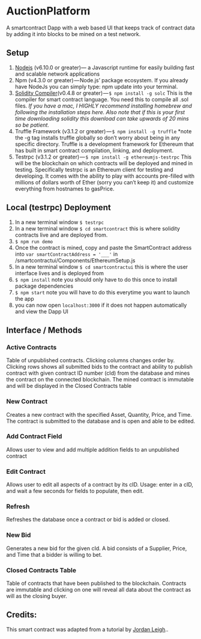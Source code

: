 # AuctionPlatform
A smartcontract Dapp with a web based UI that keeps track of contract data by adding it into blocks to be mined on a test network.
## Setup
1. [Nodejs](https://nodejs.org/en/) (v6.10.0 or greater)— a Javascript runtime for easily building fast and scalable network applications
2. Npm (v4.3.0 or greater) — Node.js’ package ecosystem. If you already have NodeJs you can simply type: npm update into your terminal.
3. [Solidity Compiler](https://solidity.readthedocs.io/en/develop/installing-solidity.html)(v0.4.8 or greater) — `$ npm install -g solc` This is the compiler for smart contract language. You need this to compile all .sol files. *If you have a mac, I HIGHLY recommend installing homebrew and following the installation steps here. Also note that if this is your first time downloading solidity this download can take upwards of 20 mins so be patient.*
4. Truffle Framework (v3.1.2 or greater) — `$ npm install -g truffle` *note the -g tag installs truffle globally so don’t worry about being in any specific directory. Truffle is a development framework for Ethereum that has built in smart contract compilation, linking, and deployment. 
5. Testrpc (v3.1.2 or greater) — `$ npm install -g ethereumjs-testrpc` This will be the blockchain on which contracts will be deployed and mined in testing. Specifically testrpc is an Ethereum client for testing and developing. It comes with the ability to play with accounts pre-filled with millions of dollars worth of Ether (sorry you can’t keep it) and customize everything from hostnames to gasPrice.

## Local (testrpc) Deployment
1. In a new terminal window `$ testrpc`
2. In a new terminal window `$ cd smartcontract` this is where solidity contracts live and are deployed from.
3. `$ npm run demo` 
4. Once the contract is mined, copy and paste the SmartContract address into `var smartContractAddress = '___'` in /smartcontractui/Components/EthereumSetup.js
5. In a new terminal window `$ cd smartcontractui` this is where the user interface lives and is deployed from
6. `$ npm install` note you should only have to do this once to install package dependencies 
6. `$ npm start` note you will have to do this everytime you want to launch the app
7. you can now open `localhost:3000` if it does not happen automatically and view the Dapp UI

## Interface / Methods
### Active Contracts
Table of unpublished contracts. Clicking columns changes order by. Clicking rows shows all submitted bids to the contract and ability to publish contract with given contract ID number (cId) from the database and mines the contract on the connected blockchain. The mined contract is immutable and will be displayed in the Closed Contracts table
### New Contract
Creates a new contract with the specified Asset, Quantity, Price, and Time. The contract is submitted to the database and is open and able to be edited.
### Add Contract Field
Allows user to view and add multiple addition fields to an unpublished contract
### Edit Contract
Allows user to edit all aspects of a contract by its cID. Usage: enter in a cID, and wait a few seconds for fields to populate, then edit.
### Refresh
Refreshes the database once a contract or bid is added or closed.
### New Bid
Generates a new bid for the given cId. A bid consists of a Supplier, Price, and Time that a bidder is willing to bet.
### Closed Contracts Table
Table of contracts that have been published to the blockchain. Contracts are immutable and clicking on one will reveal all data about the contract as will as the closing buyer.

## Credits:
This smart contract was adapted from a tutorial by [Jordan Leigh](https://www.youtube.com/watch?v=3-XPBtAfcqo&list=PLV1JDFUtrXpGvu8QHL9b78WYNSJsYNZsb&index=2)..

